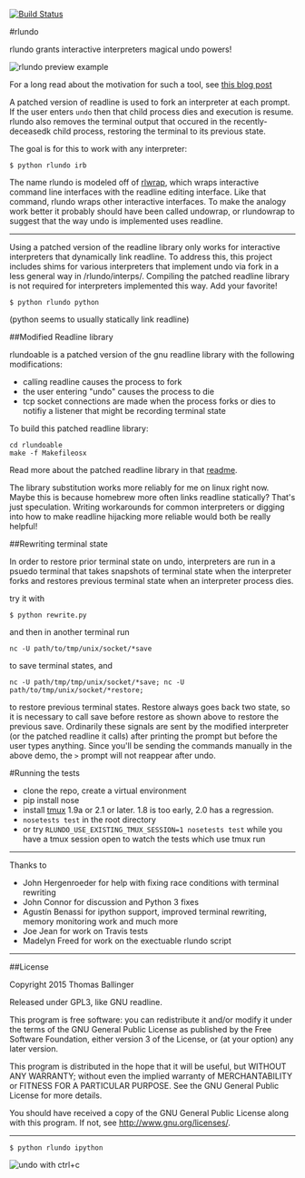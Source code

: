 [![Build Status](https://travis-ci.org/thomasballinger/rlundo.svg?branch=master)](https://travis-ci.org/thomasballinger/rlundo)

#rlundo

rlundo grants interactive interpreters magical undo powers!

![rlundo preview example](http://ballingt.com/assets/rlundopreview.gif)

For a long read about the motivation for such a tool, see [this blog
post](http://ballingt.com/interactive-interpreter-undo)

A patched version of readline is used to fork an interpreter
at each prompt. If the user enters `undo` then that child process dies
and execution is resume.
rlundo also removes the terminal output that occured in the recently-deceasedk
child process, restoring the terminal to its previous state.

The goal is for this to work with any interpreter:

    $ python rlundo irb

The name rlundo is modeled off of
[rlwrap](https://github.com/hanslub42/rlwrap), which wraps interactive
command line interfaces with the readline editing interface. Like that
command, rlundo wraps other interactive interfaces.
To make the analogy work better it probably should have been called undowrap, or
rlundowrap to suggest that the way undo is implemented uses readline.

---

Using a patched version of the readline library only works for interactive
interpreters that dynamically link readline. To address this, this project
includes shims for various interpreters that implement undo via fork in a
less general way in /rlundo/interps/. Compiling the patched readline library
is not required for interpreters implemented this way. Add your favorite!

    $ python rlundo python

(python seems to usually statically link readline)

##Modified Readline library

rlundoable is a patched version of the gnu readline library with the following
modifications:

* calling readline causes the process to fork
* the user entering "undo" causes the process to die
* tcp socket connections are made when the process forks or dies to notifiy
  a listener that might be recording terminal state

To build this patched readline library:

    cd rlundoable
    make -f Makefileosx

Read more about the patched readline library in that [readme](rlundoable/readme.md).

The library substitution works more reliably for me on linux right now. Maybe
this is because homebrew more often links readline statically? That's just
speculation. Writing workarounds for common interpreters or digging into how
to make readline hijacking more reliable would both be really helpful!

##Rewriting terminal state

In order to restore prior terminal state on undo, interpreters are run
in a psuedo terminal that takes snapshots of terminal state when the
interpreter forks and restores previous terminal state when an interpreter
process dies.

try it with

    $ python rewrite.py

and then in another terminal run

    nc -U path/to/tmp/unix/socket/*save

to save terminal states, and

    nc -U path/tmp/tmp/unix/socket/*save; nc -U path/to/tmp/unix/socket/*restore;

to restore previous terminal states. Restore always goes back two state, so it
is necessary to call save before restore as shown above to restore the previous
save. Ordinarily these signals are sent by the modified interpreter (or the
patched readline it calls) after printing the prompt but before the user types
anything. Since you'll be sending the commands manually in the above demo, the
`>` prompt will not reappear after undo.

#Running the tests

* clone the repo, create a virtual environment
* pip install nose
* install [tmux](https://github.com/tmux/tmux) 1.9a or 2.1 or later. 1.8 is
  too early, 2.0 has a regression.
* `nosetests test` in the root directory
* or try `RLUNDO_USE_EXISTING_TMUX_SESSION=1 nosetests test` while you have a tmux
  session open to watch the tests which use tmux run


---

Thanks to

* John Hergenroeder for help with fixing race conditions with terminal
  rewriting
* John Connor for discussion and Python 3 fixes
* Agustín Benassi for ipython support, improved terminal rewriting, memory
  monitoring work and much more
* Joe Jean for work on Travis tests
* Madelyn Freed for work on the exectuable rlundo script

---

##License

Copyright 2015 Thomas Ballinger

Released under GPL3, like GNU readline.

This program is free software: you can redistribute it and/or modify
it under the terms of the GNU General Public License as published by
the Free Software Foundation, either version 3 of the License, or
(at your option) any later version.

This program is distributed in the hope that it will be useful,
but WITHOUT ANY WARRANTY; without even the implied warranty of
MERCHANTABILITY or FITNESS FOR A PARTICULAR PURPOSE.  See the
GNU General Public License for more details.

You should have received a copy of the GNU General Public License
along with this program.  If not, see <http://www.gnu.org/licenses/>.

---

    $ python rlundo ipython

![undo with ctrl+c](http://ballingt.com/assets/undoable_ipython.gif)
